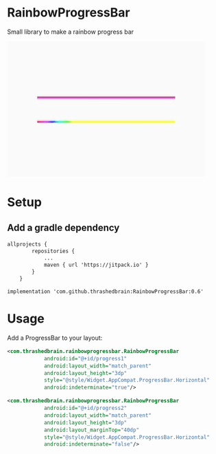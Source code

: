 # RainbowProgressBar

Small library to make a rainbow progress bar

![](https://raw.githubusercontent.com/thrashedbrain/RainbowProgressBar/master/screen.gif)

# Setup

## Add a gradle dependency

```Gradle
allprojects {
		repositories {
			...
			maven { url 'https://jitpack.io' }
		}
	}
```

```Gradle
implementation 'com.github.thrashedbrain:RainbowProgressBar:0.6'
```

# Usage

Add a ProgressBar to your layout:

```xml
<com.thrashedbrain.rainbowprogressbar.RainbowProgressBar
            android:id="@+id/progress1"
            android:layout_width="match_parent"
            android:layout_height="3dp"
            style="@style/Widget.AppCompat.ProgressBar.Horizontal"
            android:indeterminate="true"/>
```

```xml
<com.thrashedbrain.rainbowprogressbar.RainbowProgressBar
            android:id="@+id/progress2"
            android:layout_width="match_parent"
            android:layout_height="3dp"
            android:layout_marginTop="40dp"
            style="@style/Widget.AppCompat.ProgressBar.Horizontal"
            android:indeterminate="false"/>
```
